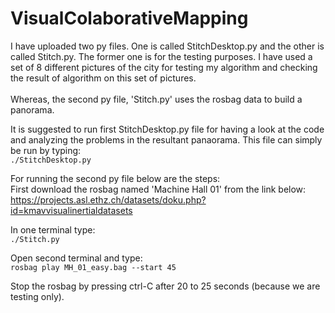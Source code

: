 # VisualColaborativeMapping

I have uploaded two py files. One is called StitchDesktop.py and the other is called Stitch.py. The former one is for the testing purposes. I have used a set of 8 different pictures of the city for testing my algorithm and checking the result of algorithm on this set of pictures.
<br />
<br />
Whereas, the second py file, 'Stitch.py' uses the rosbag data to build a panorama. 

It is suggested to run first StitchDesktop.py file for having a look at the code and analyzing the problems in the resultant panaorama. This file can simply be run by typing: <br />
`./StitchDesktop.py`

For running the second py file below are the steps: <br />
First download the rosbag named 'Machine Hall 01' from the link below: <br />
https://projects.asl.ethz.ch/datasets/doku.php?id=kmavvisualinertialdatasets

In one terminal type: <br />
`./Stitch.py`

Open second terminal and type: <br />
`rosbag play MH_01_easy.bag --start 45`

Stop the rosbag by pressing ctrl-C after 20 to 25 seconds (because we are testing only). 
